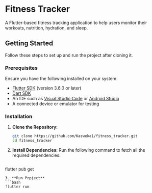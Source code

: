 # Fitness Tracker

A Flutter-based fitness tracking application to help users monitor their workouts, nutrition, hydration, and sleep.

## Getting Started

Follow these steps to set up and run the project after cloning it.

### Prerequisites

Ensure you have the following installed on your system:
- [Flutter SDK](https://docs.flutter.dev/get-started/install) (version 3.6.0 or later)
- [Dart SDK](https://dart.dev/get-dart)
- An IDE such as [Visual Studio Code](https://code.visualstudio.com/) or [Android Studio](https://developer.android.com/studio)
- A connected device or emulator for testing

### Installation

1. **Clone the Repository**:
   ```bash
   git clone https://github.com/Kasweka1/fitness_tracker.git
   cd fitness_tracker
   ```

2. **Install Dependencies**: Run the following command to fetch all the required dependencies:

   ```bash
  flutter pub get
   ```
3. **Run Prpject**
  ```bash
  flutter run
   ```